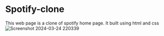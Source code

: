 # Spotify-clone
This web page is a clone of spotify home page. It built using html and css
![Screenshot 2024-03-24 220339](https://github.com/Prashanthi-Somannagari/Spotify-clone/assets/141156529/aea2fea1-227f-45c1-aea8-3fb7872121a4)
